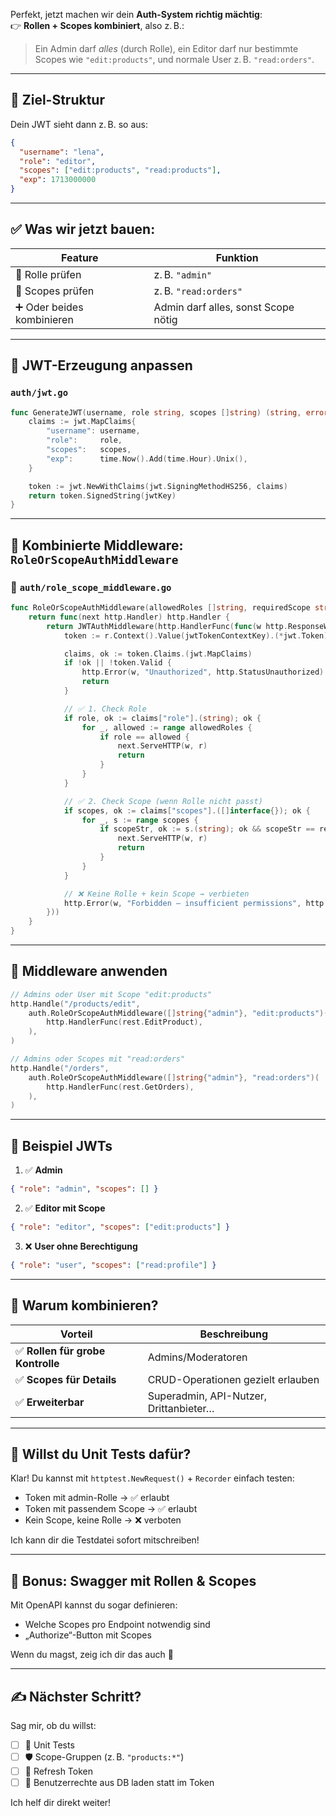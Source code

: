 Perfekt, jetzt machen wir dein **Auth-System richtig mächtig**:  
👉 **Rollen + Scopes kombiniert**, also z. B.:

> Ein Admin darf *alles* (durch Rolle), ein Editor darf nur bestimmte Scopes wie `"edit:products"`, und normale User z. B. `"read:orders"`.

---

## 🧩 Ziel-Struktur

Dein JWT sieht dann z. B. so aus:

```json
{
  "username": "lena",
  "role": "editor",
  "scopes": ["edit:products", "read:products"],
  "exp": 1713000000
}
```

---

## ✅ Was wir jetzt bauen:

| Feature                  | Funktion                            |
|--------------------------|--------------------------------------|
| 🔐 Rolle prüfen            | z. B. `"admin"`                     |
| 🎯 Scopes prüfen           | z. B. `"read:orders"`              |
| ➕ Oder beides kombinieren | Admin darf alles, sonst Scope nötig |

---

## 📄 JWT-Erzeugung anpassen

### `auth/jwt.go`

```go
func GenerateJWT(username, role string, scopes []string) (string, error) {
	claims := jwt.MapClaims{
		"username": username,
		"role":     role,
		"scopes":   scopes,
		"exp":      time.Now().Add(time.Hour).Unix(),
	}

	token := jwt.NewWithClaims(jwt.SigningMethodHS256, claims)
	return token.SignedString(jwtKey)
}
```

---

## 🔐 Kombinierte Middleware: `RoleOrScopeAuthMiddleware`

### 📄 `auth/role_scope_middleware.go`

```go
func RoleOrScopeAuthMiddleware(allowedRoles []string, requiredScope string) func(http.Handler) http.Handler {
	return func(next http.Handler) http.Handler {
		return JWTAuthMiddleware(http.HandlerFunc(func(w http.ResponseWriter, r *http.Request) {
			token := r.Context().Value(jwtTokenContextKey).(*jwt.Token)

			claims, ok := token.Claims.(jwt.MapClaims)
			if !ok || !token.Valid {
				http.Error(w, "Unauthorized", http.StatusUnauthorized)
				return
			}

			// ✅ 1. Check Role
			if role, ok := claims["role"].(string); ok {
				for _, allowed := range allowedRoles {
					if role == allowed {
						next.ServeHTTP(w, r)
						return
					}
				}
			}

			// ✅ 2. Check Scope (wenn Rolle nicht passt)
			if scopes, ok := claims["scopes"].([]interface{}); ok {
				for _, s := range scopes {
					if scopeStr, ok := s.(string); ok && scopeStr == requiredScope {
						next.ServeHTTP(w, r)
						return
					}
				}
			}

			// ❌ Keine Rolle + kein Scope → verbieten
			http.Error(w, "Forbidden – insufficient permissions", http.StatusForbidden)
		}))
	}
}
```

---

## 🧩 Middleware anwenden

```go
// Admins oder User mit Scope "edit:products"
http.Handle("/products/edit",
	auth.RoleOrScopeAuthMiddleware([]string{"admin"}, "edit:products")(
		http.HandlerFunc(rest.EditProduct),
	),
)

// Admins oder Scopes mit "read:orders"
http.Handle("/orders",
	auth.RoleOrScopeAuthMiddleware([]string{"admin"}, "read:orders")(
		http.HandlerFunc(rest.GetOrders),
	),
)
```

---

## 🧪 Beispiel JWTs

1. ✅ **Admin**
```json
{ "role": "admin", "scopes": [] }
```

2. ✅ **Editor mit Scope**
```json
{ "role": "editor", "scopes": ["edit:products"] }
```

3. ❌ **User ohne Berechtigung**
```json
{ "role": "user", "scopes": ["read:profile"] }
```

---

## 🧠 Warum kombinieren?

| Vorteil                         | Beschreibung                            |
|----------------------------------|------------------------------------------|
| ✅ **Rollen für grobe Kontrolle** | Admins/Moderatoren                      |
| ✅ **Scopes für Details**         | CRUD-Operationen gezielt erlauben       |
| ✅ **Erweiterbar**                | Superadmin, API-Nutzer, Drittanbieter…  |

---

## 🧪 Willst du Unit Tests dafür?

Klar! Du kannst mit `httptest.NewRequest()` + `Recorder` einfach testen:
- Token mit admin-Rolle → ✅ erlaubt
- Token mit passendem Scope → ✅ erlaubt
- Kein Scope, keine Rolle → ❌ verboten

Ich kann dir die Testdatei sofort mitschreiben!

---

## 📄 Bonus: Swagger mit Rollen & Scopes

Mit OpenAPI kannst du sogar definieren:
- Welche Scopes pro Endpoint notwendig sind
- „Authorize“-Button mit Scopes

Wenn du magst, zeig ich dir das auch 🚀

---

## ✍️ Nächster Schritt?

Sag mir, ob du willst:

- [ ] 🧪 Unit Tests
- [ ] 🛡️ Scope-Gruppen (z. B. `"products:*"`)
- [ ] 🔄 Refresh Token
- [ ] 🧠 Benutzerrechte aus DB laden statt im Token

Ich helf dir direkt weiter!